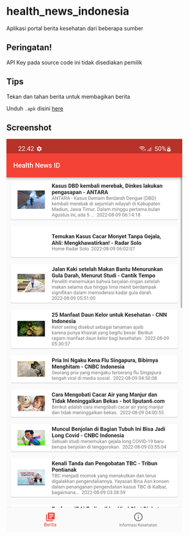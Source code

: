 # health_news_indonesia
Aplikasi portal berita kesehatan dari beberapa sumber

## Peringatan!
API Key pada source code ini tidak disediakan pemilik

## Tips
Tekan dan tahan berita untuk membagikan berita

Unduh `.apk` disini [here](/healthnewsindo.apk)

## Screenshot
![Screenshot](Screenshot_20220809-224238.jpg)
